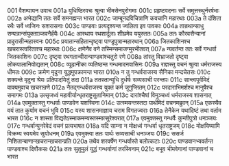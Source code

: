001	वैशम्पायन उवाच
001a	युधिष्ठिरवचः श्रुत्वा भीमसेनपुरोगमाः
001c	प्रहृष्टवदनाः सर्वे समुत्तस्थुर्नरर्षभाः
002a	अभेद्यानि ततः सर्वे समनह्यन्त भारत
002c	जाम्बूनदविचित्राणि कवचानि महारथाः
003a	ते दंशिता रथैः सर्वे ध्वजिनः सशरासनाः
003c	पाण्डवाः प्रत्यदृश्यन्त ज्वलिता इव पावकाः
004a	तान्रथान्साधु सम्पन्नान्संयुक्ताञ्जवनैर्हयैः
004c	आस्थाय रथशार्दूलाः शीघ्रमेव ययुस्ततः
005a	ततः कौरवसैन्यानां प्रादुरासीन्महास्वनः
005c	प्रयातान्सहितान्दृष्ट्वा पाण्डुपुत्रान्महारथान्
006a	जितकाशिनश्च खचरास्त्वरिताश्च महारथाः
006c	क्षणेनैव वने तस्मिन्समाजग्मुरभीतवत्
007a	न्यवर्तन्त ततः सर्वे गन्धर्वा जितकाशिनः
007c	दृष्ट्वा रथगतान्वीरान्पाण्डवांश्चतुरो रणे
008a	तांस्तु विभ्राजतो दृष्ट्वा लोकपालानिवोद्यतान्
008c	व्यूढानीका व्यतिष्ठन्त गन्धमादनवासिनः
009a	राज्ञस्तु वचनं श्रुत्वा धर्मराजस्य धीमतः
009c	क्रमेण मृदुना युद्धमुपक्रामन्त भारत
010a	न तु गन्धर्वराजस्य सैनिका मन्दचेतसः
010c	शक्यन्ते मृदुना श्रेयः प्रतिपादयितुं तदा
011a	ततस्तान्युधि दुर्धर्षः सव्यसाची परन्तपः
011c	सान्त्वपूर्वमिदं वाक्यमुवाच खचरान्रणे
012a	नैतद्गन्धर्वराजस्य युक्तं कर्म जुगुप्सितम्
012c	परदाराभिमर्शश्च मानुषैश्च समागमः
013a	उत्सृजध्वं महावीर्यान्धृतराष्ट्रसुतानिमान्
013c	दारांश्चैषां विमुञ्चध्वं धर्मराजस्य शासनात्
014a	एवमुक्तास्तु गन्धर्वाः पाण्डवेन यशस्विना
014c	उत्स्मयन्तस्तदा पार्थमिदं वचनमब्रुवन्
015a	एकस्यैव वयं तात कुर्याम वचनं भुवि
015c	यस्य शासनमाज्ञाय चराम विगतज्वराः
016a	तेनैकेन यथादिष्टं तथा वर्ताम भारत
016c	न शास्ता विद्यतेऽस्माकमन्यस्तस्मात्सुरेश्वरात्
017a	एवमुक्तस्तु गन्धर्वैः कुन्तीपुत्रो धनञ्जयः
017c	गन्धर्वान्पुनरेवेदं वचनं प्रत्यभाषत
018a	यदि साम्ना न मोक्षध्वं गन्धर्वा धृतराष्ट्रजम्
018c	मोक्षयिष्यामि विक्रम्य स्वयमेव सुयोधनम्
019a	एवमुक्त्वा ततः पार्थः सव्यसाची धनञ्जयः
019c	ससर्ज निशितान्बाणान्खचरान्खचरान्प्रति
020a	तथैव शरवर्षेण गन्धर्वास्ते बलोत्कटाः
020c	पाण्डवानभ्यवर्तन्त पाण्डवाश्च दिवौकसः
021a	ततः सुतुमुलं युद्धं गन्धर्वाणां तरस्विनाम्
021c	बभूव भीमवेगानां पाण्डवानां च भारत
